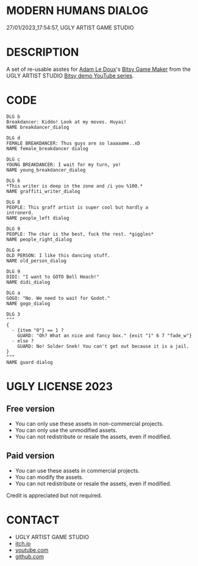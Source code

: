 MODERN HUMANS DIALOG
====================
27/01/2023_17:54:57, UGLY ARTIST GAME STUDIO

DESCRIPTION
===========

A set of re-usable asstes for [Adam Le Doux](https://twitter.com/adamledoux)'s 
[Bitsy Game Maker](https://ledoux.itch.io/bitsy) from the UGLY ARTIST 
STUDIO [Bitsy demo YouTube series](https://www.youtube.com/@uglyartistgamestudio).

CODE
====

	DLG b
	Breakdancer: Kiddo! Look at my moves. Huyai! 
	NAME breakdancer_dialog

	DLG d
	FEMALE BREAKDANCER: Thus guys are so laaaaame..xD
	NAME female_breakdancer dialog

	DLG c
	YOUNG BREAKDANCER: I wait for my turn, yo!
	NAME young_breakdancer_dialog

	DLG 6
	*This writer is deep in the zone and /i you %100.* 
	NAME graffiti_writer_dialog

	DLG 8
	PEOPLE: This graff artist is super cool but hardly a 
	intronerd. 
	NAME people_left dialog

	DLG 9
	PEOPLE: The char is the best, fuck the rest. *giggles*
	NAME people_right_dialog

	DLG e
	OLD PERSON: I like this dancing stuff. 
	NAME old_person_dialog

	DLG 9
	DIDI: "I want to GOTO Bell Heach!" 
	NAME didi_dialog

	DLG a
	GOGO: "No. We need to wait for Godot." 
	NAME gogo_dialog

	DLG 3
	"""
 	{
  	  - {item "0"} == 1 ?
    	GUARD: "Oh? What an nice and fancy box." {exit "1" 6 7 "fade_w"}
  	  - else ?
    	GUARD: No! Solder Snek! You can't get out because it is a jail. 
	}
	"""
	NAME guard dialog


UGLY LICENSE 2023
================= 

Free version
------------

* You can only use these assets in non-commercial projects.
* You can only use the unmodified assets.
* You can not redistribute or resale the assets, even if modified.

Paid version
------------

* You can use these assets in commercial projects.
* You can modify the assets.
* You can not redistribute or resale  the assets, even if modified.

Credit is appreciated but not required.

CONTACT
=======

* UGLY ARTIST GAME STUDIO
* [itch.io](https://ugly-artist-studio.itch.io) 
* [youtube.com](https://www.youtube.com/@uglyartistgamestudio)
* [github.com](https://github.com/uglyartistgamestudio)
